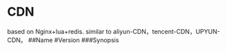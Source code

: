 # CDN
based on Nginx+lua+redis. similar to aliyun-CDN，tencent-CDN，UPYUN-CDN。
##Name
#Version
###Synopsis
